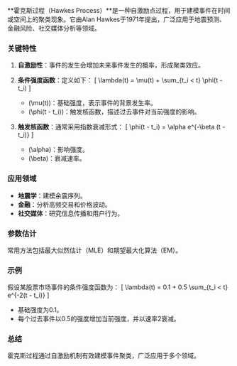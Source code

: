 **霍克斯过程（Hawkes Process）**是一种自激励点过程，用于建模事件在时间或空间上的聚类现象。它由Alan Hawkes于1971年提出，广泛应用于地震预测、金融风险、社交媒体分析等领域。

### 关键特性

1. **自激励性**：事件的发生会增加未来事件发生的概率，形成聚类效应。
   
2. **条件强度函数**：定义如下：
   \[
   \lambda(t) = \mu(t) + \sum_{t_i < t} \phi(t - t_i)
   \]
   - \(\mu(t)\)：基础强度，表示事件的背景发生率。
   - \(\phi(t - t_i)\)：触发核函数，描述过去事件对当前强度的影响。

3. **触发核函数**：通常采用指数衰减形式：
   \[
   \phi(t - t_i) = \alpha e^{-\beta (t - t_i)}
   \]
   - \(\alpha\)：影响强度。
   - \(\beta\)：衰减速率。

### 应用领域

- **地震学**：建模余震序列。
- **金融**：分析高频交易和价格波动。
- **社交媒体**：研究信息传播和用户行为。

### 参数估计

常用方法包括最大似然估计（MLE）和期望最大化算法（EM）。

### 示例

假设某股票市场事件的条件强度函数为：
\[
\lambda(t) = 0.1 + 0.5 \sum_{t_i < t} e^{-2(t - t_i)}
\]
- 基础强度为0.1。
- 每个过去事件以0.5的强度增加当前强度，并以速率2衰减。

### 总结

霍克斯过程通过自激励机制有效建模事件聚类，广泛应用于多个领域。